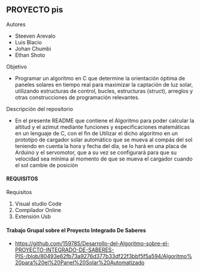 ## PROYECTO pis
Autores 
- Steeven Arevalo
- Luis Blacio
- Johan Chumbi
- Ethan Shoto

Objetivo
- Programar un algoritmo en C que determine la orientación óptima de paneles solares en tiempo real para maximizar la captación de luz solar, utilizando estructuras de control, bucles, estructuras (struct), arreglos y otras construcciones de programación relevantes.

Descripción del repositorio
- En el presente README que contiene el Algoritmo para poder calcular la altitud y el azimut mediante funciones y especificaciones matemáticas en un lenguaje de C, con el fin de Utilizar el dicho algoritmo en un prototipo de cargador solar automático que se mueva  al compás del sol teniendo en cuenta la hora y fecha del día, se lo hará en una placa de Arduino y el servomotor, que a su vez se configurará para que su velocidad sea mínima al momento de que se mueva el cargador cuando el sol cambie de posición

#### REQUISITOS
Requisitos
1. Visual studio Code
2. ⁠Compilador Online 
3. ⁠Extensión Usb 
  
#### Trabajo Grupal sobre el Proyecto Integrado De Saberes
- https://github.com/159785/Desarrollo-del-Algoritmo-sobre-el-PROYECTO-INTEGRADO-DE-SABERES-PIS-/blob/80493e62fb73a9276d377b33df22f3bbf5f5a594/Algoritmo%20para%20el%20Panel%20Solar%20Automatizado
